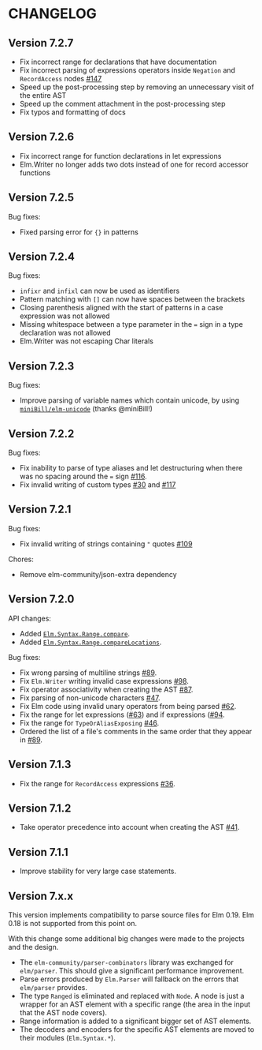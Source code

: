 # CHANGELOG

## Version 7.2.7

* Fix incorrect range for declarations that have documentation
* Fix incorrect parsing of expressions operators inside `Negation` and `RecordAccess` nodes [#147](https://github.com/stil4m/elm-syntax/pull/147)
* Speed up the post-processing step by removing an unnecessary visit of the entire AST
* Speed up the comment attachment in the post-processing step
* Fix typos and formatting of docs

## Version 7.2.6

* Fix incorrect range for function declarations in let expressions
* Elm.Writer no longer adds two dots instead of one for record accessor functions

## Version 7.2.5

Bug fixes:
* Fixed parsing error for `{}` in patterns

## Version 7.2.4

Bug fixes:
* `infixr` and `infixl` can now be used as identifiers
* Pattern matching with `[]` can now have spaces between the brackets
* Closing parenthesis aligned with the start of patterns in a case expression was not allowed
* Missing whitespace between a type parameter in the `=` sign in a type declaration was not allowed
* Elm.Writer was not escaping Char literals

## Version 7.2.3

Bug fixes:
* Improve parsing of variable names which contain unicode, by using [`miniBill/elm-unicode`](https://package.elm-lang.org/packages/miniBill/elm-unicode/latest/) (thanks @miniBill!)

## Version 7.2.2

Bug fixes:
* Fix inability to parse of type aliases and let destructuring when there was no spacing around the `=` sign [#116](https://github.com/stil4m/elm-syntax/pull/116).
* Fix invalid writing of custom types [#30](https://github.com/stil4m/elm-syntax/issues/30) and [#117](https://github.com/stil4m/elm-syntax/issues/117)

## Version 7.2.1

Bug fixes:
* Fix invalid writing of strings containing `"` quotes [#109](https://github.com/stil4m/elm-syntax/issues/109)

Chores:
- Remove elm-community/json-extra dependency

## Version 7.2.0

API changes:
* Added [`Elm.Syntax.Range.compare`](https://package.elm-lang.org/packages/stil4m/elm-syntax/7.2.0/Elm-Syntax-Range#compare).
* Added [`Elm.Syntax.Range.compareLocations`](https://package.elm-lang.org/packages/stil4m/elm-syntax/7.2.0/Elm-Syntax-Range#compareLocations).

Bug fixes:
* Fix wrong parsing of multiline strings [#89](https://github.com/stil4m/elm-syntax/issues/89).
* Fix `Elm.Writer` writing invalid case expressions [#98](https://github.com/stil4m/elm-syntax/issues/98).
* Fix operator associativity when creating the AST [#87](https://github.com/stil4m/elm-syntax/issues/87).
* Fix parsing of non-unicode characters [#47](https://github.com/stil4m/elm-syntax/issues/47).
* Fix Elm code using invalid unary operators from being parsed [#62](https://github.com/stil4m/elm-syntax/issues/62).
* Fix the range for let expressions ([#63](https://github.com/stil4m/elm-syntax/issues/63)) and if expressions ([#94](https://github.com/stil4m/elm-syntax/issues/94).
* Fix the range for `TypeOrAliasExposing` [#46](https://github.com/stil4m/elm-syntax/issues/46).
* Ordered the list of a file's comments in the same order that they appear in [#89](https://github.com/stil4m/elm-syntax/issues/89).

## Version 7.1.3

* Fix the range for `RecordAccess` expressions [#36](https://github.com/stil4m/elm-syntax/pull/36).

## Version 7.1.2

* Take operator precedence into account when creating the AST [#41](https://github.com/stil4m/elm-syntax/issues/41).

## Version 7.1.1

* Improve stability for very large case statements.

## Version 7.x.x

This version implements compatibility to parse source files for Elm 0.19.
Elm 0.18 is not supported from this point on.

With this change some additional big changes were made to the projects and the design.

* The `elm-community/parser-combinators` library was exchanged for `elm/parser`. This should give a significant performance improvement.
* Parse errors produced by `Elm.Parser` will fallback on the errors that `elm/parser` provides.
* The type `Ranged` is eliminated and replaced with `Node`. A node is just a wrapper for an AST element with a specific range (the area in the input that the AST node covers).
* Range information is added to a significant bigger set of AST elements.
* The decoders and encoders for the specific AST elements are moved to their modules (`Elm.Syntax.*`).
